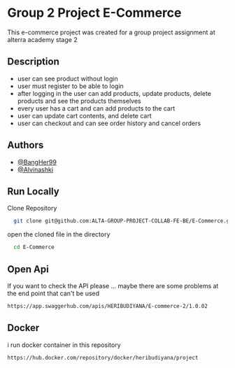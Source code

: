 # Group 2 Project E-Commerce 

This e-commerce project was created for a group project assignment at alterra academy stage 2



## Description
- user can see product without login
- user must register to be able to login
- after logging in the user can add products, update products, delete products and see the products themselves
- every user has a cart and can add products to the cart
- user can update cart contents, and delete cart
- user can checkout and can see order history and cancel orders

## Authors

- [@BangHer99](https://github.com/BangHer99)
- [@Alvinashki](https://github.com/alvinashki)


## Run Locally

Clone Repository

```bash
  git clone git@github.com:ALTA-GROUP-PROJECT-COLLAB-FE-BE/E-Commerce.git
```

open the cloned file in the directory

```bash
  cd E-Commerce
```

## Open Api

If you want to check the API please ... maybe there are some problems at the end point that can't be used

```bash
https://app.swaggerhub.com/apis/HERIBUDIYANA/E-commerce-2/1.0.02
```

## Docker

i run docker container in this repository

```bash 
https://hub.docker.com/repository/docker/heribudiyana/project
```
